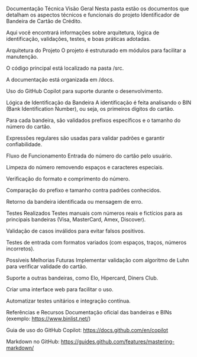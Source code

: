 Documentação Técnica
Visão Geral
Nesta pasta estão os documentos que detalham os aspectos técnicos e funcionais do projeto Identificador de Bandeira de Cartão de Crédito.

Aqui você encontrará informações sobre arquitetura, lógica de identificação, validações, testes, e boas práticas adotadas.

Arquitetura do Projeto
O projeto é estruturado em módulos para facilitar a manutenção.

O código principal está localizado na pasta /src.

A documentação está organizada em /docs.

Uso do GitHub Copilot para suporte durante o desenvolvimento.

Lógica de Identificação da Bandeira
A identificação é feita analisando o BIN (Bank Identification Number), ou seja, os primeiros dígitos do cartão.

Para cada bandeira, são validados prefixos específicos e o tamanho do número do cartão.

Expressões regulares são usadas para validar padrões e garantir confiabilidade.

Fluxo de Funcionamento
Entrada do número do cartão pelo usuário.

Limpeza do número removendo espaços e caracteres especiais.

Verificação do formato e comprimento do número.

Comparação do prefixo e tamanho contra padrões conhecidos.

Retorno da bandeira identificada ou mensagem de erro.

Testes Realizados
Testes manuais com números reais e fictícios para as principais bandeiras (Visa, MasterCard, Amex, Discover).

Validação de casos inválidos para evitar falsos positivos.

Testes de entrada com formatos variados (com espaços, traços, números incorretos).

Possíveis Melhorias Futuras
Implementar validação com algoritmo de Luhn para verificar validade do cartão.

Suporte a outras bandeiras, como Elo, Hipercard, Diners Club.

Criar uma interface web para facilitar o uso.

Automatizar testes unitários e integração contínua.

Referências e Recursos
Documentação oficial das bandeiras e BINs (exemplo: https://www.binlist.net/)

Guia de uso do GitHub Copilot: https://docs.github.com/en/copilot

Markdown no GitHub: https://guides.github.com/features/mastering-markdown/

